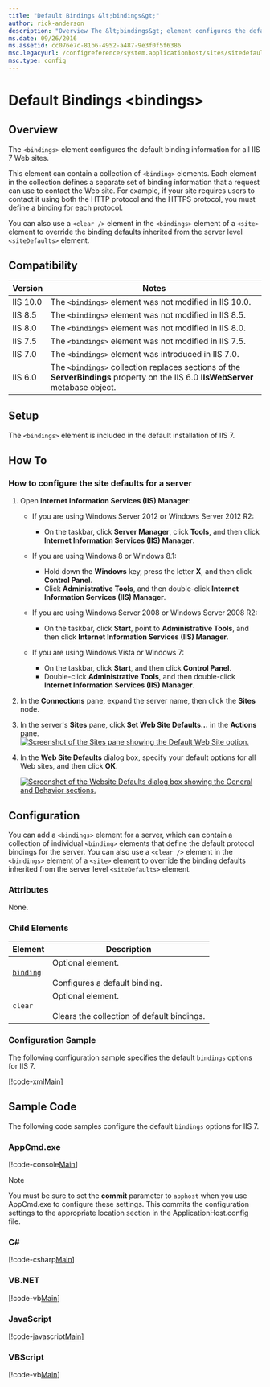 ```yaml
---
title: "Default Bindings &lt;bindings&gt;"
author: rick-anderson
description: "Overview The &lt;bindings&gt; element configures the default binding information for all IIS 7 Web sites. This element can contain a collection of &lt;bindin..."
ms.date: 09/26/2016
ms.assetid: cc076e7c-81b6-4952-a487-9e3f0f5f6386
msc.legacyurl: /configreference/system.applicationhost/sites/sitedefaults/bindings
msc.type: config
---
```

# Default Bindings &lt;bindings&gt;

<a id="001"></a>
## Overview

The `<bindings>` element configures the default binding information for all IIS 7 Web sites.

This element can contain a collection of `<binding>` elements. Each element in the collection defines a separate set of binding information that a request can use to contact the Web site. For example, if your site requires users to contact it using both the HTTP protocol and the HTTPS protocol, you must define a binding for each protocol.

You can also use a `<clear />` element in the `<bindings>` element of a `<site>` element to override the binding defaults inherited from the server level `<siteDefaults>` element.

<a id="002"></a>
## Compatibility

| Version | Notes |
| --- | --- |
| IIS 10.0 | The `<bindings>` element was not modified in IIS 10.0. |
| IIS 8.5 | The `<bindings>` element was not modified in IIS 8.5. |
| IIS 8.0 | The `<bindings>` element was not modified in IIS 8.0. |
| IIS 7.5 | The `<bindings>` element was not modified in IIS 7.5. |
| IIS 7.0 | The `<bindings>` element was introduced in IIS 7.0. |
| IIS 6.0 | The `<bindings>` collection replaces sections of the **ServerBindings** property on the IIS 6.0 **IIsWebServer** metabase object. |

<a id="003"></a>
## Setup

The `<bindings>` element is included in the default installation of IIS 7.

<a id="004"></a>
## How To

### How to configure the site defaults for a server

1. Open **Internet Information Services (IIS) Manager**: 

    - If you are using Windows Server 2012 or Windows Server 2012 R2: 

        - On the taskbar, click **Server Manager**, click **Tools**, and then click **Internet Information Services (IIS) Manager**.
    - If you are using Windows 8 or Windows 8.1: 

        - Hold down the **Windows** key, press the letter **X**, and then click **Control Panel**.
        - Click **Administrative Tools**, and then double-click **Internet Information Services (IIS) Manager**.
    - If you are using Windows Server 2008 or Windows Server 2008 R2: 

        - On the taskbar, click **Start**, point to **Administrative Tools**, and then click **Internet Information Services (IIS) Manager**.
    - If you are using Windows Vista or Windows 7: 

        - On the taskbar, click **Start**, and then click **Control Panel**.
        - Double-click **Administrative Tools**, and then double-click **Internet Information Services (IIS) Manager**.
2. In the **Connections** pane, expand the server name, then click the **Sites** node.
3. In the server's **Sites** pane, click **Set Web Site Defaults...** in the **Actions** pane.  
    [![Screenshot of the Sites pane showing the Default Web Site option.](index/_static/image2.png)](index/_static/image1.png)
4. In the **Web Site Defaults** dialog box, specify your default options for all Web sites, and then click **OK**.  
  
    [![Screenshot of the Website Defaults dialog box showing the General and Behavior sections.](index/_static/image4.png)](index/_static/image3.png)

<a id="005"></a>
## Configuration

You can add a `<bindings>` element for a server, which can contain a collection of individual `<binding>` elements that define the default protocol bindings for the server. You can also use a `<clear />` element in the `<bindings>` element of a `<site>` element to override the binding defaults inherited from the server level `<siteDefaults>` element.

### Attributes

None.

### Child Elements

| Element | Description |
| --- | --- |
| [`binding`](binding.md) | Optional element.<br><br>Configures a default binding. |
| `clear` | Optional element.<br><br>Clears the collection of default bindings. |

### Configuration Sample

The following configuration sample specifies the default `bindings` options for IIS 7.

[!code-xml[Main](index/samples/sample1.xml)]

<a id="006"></a>
## Sample Code

The following code samples configure the default `bindings` options for IIS 7.

### AppCmd.exe

[!code-console[Main](index/samples/sample2.cmd)]

> [!NOTE]
> You must be sure to set the **commit** parameter to `apphost` when you use AppCmd.exe to configure these settings. This commits the configuration settings to the appropriate location section in the ApplicationHost.config file.

### C\#

[!code-csharp[Main](index/samples/sample3.cs)]

### VB.NET

[!code-vb[Main](index/samples/sample4.vb)]

### JavaScript

[!code-javascript[Main](index/samples/sample5.js)]

### VBScript

[!code-vb[Main](index/samples/sample6.vb)]
